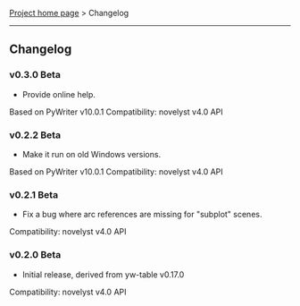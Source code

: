 [Project home page](index) > Changelog

------------------------------------------------------------------------

## Changelog

### v0.3.0 Beta

- Provide online help.

Based on PyWriter v10.0.1
Compatibility: novelyst v4.0 API

### v0.2.2 Beta

- Make it run on old Windows versions.

Based on PyWriter v10.0.1
Compatibility: novelyst v4.0 API

### v0.2.1 Beta

- Fix a bug where arc references are missing for "subplot" scenes.

Compatibility: novelyst v4.0 API

### v0.2.0 Beta

- Initial release, derived from yw-table v0.17.0

Compatibility: novelyst v4.0 API



